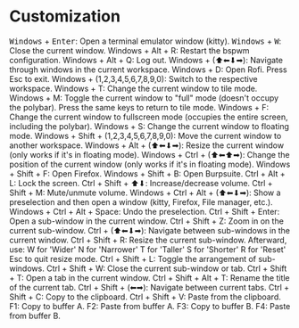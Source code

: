 # Customization

<kbd>Windows</kbd> + <kbd>Enter</kbd>: Open a terminal emulator window (kitty).
<kbd>Windows</kbd> + <kbd>W</kbd>: Close the current window.
Windows + Alt + R: Restart the bspwm configuration.
Windows + Alt + Q: Log out.
Windows + (⬆⬅⬇➡): Navigate through windows in the current workspace.
Windows + D: Open Rofi. Press Esc to exit.
Windows + (1,2,3,4,5,6,7,8,9,0): Switch to the respective workspace.
Windows + T: Change the current window to tile mode.
Windows + M: Toggle the current window to "full" mode (doesn't occupy the polybar). Press the same keys to return to tile mode.
Windows + F: Change the current window to fullscreen mode (occupies the entire screen, including the polybar).
Windows + S: Change the current window to floating mode.
Windows + Shift + (1,2,3,4,5,6,7,8,9,0): Move the current window to another workspace.
Windows + Alt + (⬆⬅⬇➡): Resize the current window (only works if it's in floating mode).
Windows + Ctrl + (⬆⬅⬆➡): Change the position of the current window (only works if it's in floating mode).
Windows + Shift + F: Open Firefox.
Windows + Shift + B: Open Burpsuite.
Ctrl + Alt + L: Lock the screen.
Ctrl + Shift + ⬆⬇: Increase/decrease volume.
Ctrl + Shift + M: Mute/unmute volume.
Windows + Ctrl + Alt + (⬆⬅⬇➡): Show a preselection and then open a window (kitty, Firefox, File manager, etc.).
Windows + Ctrl + Alt + Space: Undo the preselection.
Ctrl + Shift + Enter: Open a sub-window in the current window.
Ctrl + Shift + Z: Zoom in on the current sub-window.
Ctrl + (⬆⬅⬇➡): Navigate between sub-windows in the current window.
Ctrl + Shift + R: Resize the current sub-window. Afterward, use:
W for 'Wider'
N for 'Narrower'
T for 'Taller'
S for 'Shorter'
R for 'Reset'
Esc to quit resize mode.
Ctrl + Shift + L: Toggle the arrangement of sub-windows.
Ctrl + Shift + W: Close the current sub-window or tab.
Ctrl + Shift + T: Open a tab in the current window.
Ctrl + Shift + Alt + T: Rename the title of the current tab.
Ctrl + Shift + (⬅➡): Navigate between current tabs.
Ctrl + Shift + C: Copy to the clipboard.
Ctrl + Shift + V: Paste from the clipboard.
F1: Copy to buffer A.
F2: Paste from buffer A.
F3: Copy to buffer B.
F4: Paste from buffer B.
